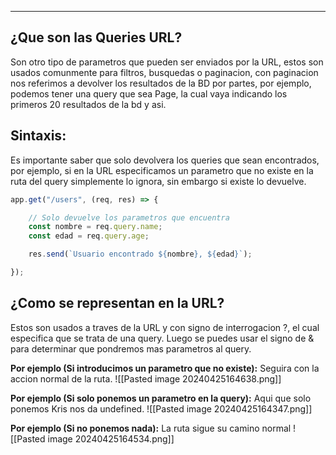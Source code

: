 
---
## ¿Que son las Queries URL?
Son otro tipo de parametros que pueden ser enviados por la URL, estos son usados comunmente para filtros, busquedas o paginacion, con paginacion nos referimos a devolver los resultados de la BD por partes, por ejemplo, podemos tener una query que sea Page, la cual vaya indicando los primeros 20 resultados de la bd y asi.


## Sintaxis:
Es importante saber que solo devolvera los queries que sean encontrados, por ejemplo, si en la URL especificamos un parametro que no existe en la ruta del query simplemente lo ignora, sin embargo si existe lo devuelve.

```js
app.get("/users", (req, res) => {

    // Solo devuelve los parametros que encuentra
    const nombre = req.query.name;
    const edad = req.query.age;

    res.send(`Usuario encontrado ${nombre}, ${edad}`);

});
```


## ¿Como se representan en la URL?
Estos son usados a traves de la URL y con signo de interrogacion ?, el cual especifica que se trata de una query. Luego se puedes usar el signo de & para determinar que pondremos mas parametros al query.


**Por ejemplo (Si introducimos un parametro que no existe):**
Seguira con la accion normal de la ruta.
![[Pasted image 20240425164638.png]]


**Por ejemplo (Si solo ponemos un parametro en la query):**
Aqui que solo ponemos Kris nos da undefined.
![[Pasted image 20240425164347.png]]

**Por ejemplo (Si no ponemos nada):**
La ruta sigue su camino normal
![[Pasted image 20240425164534.png]]
